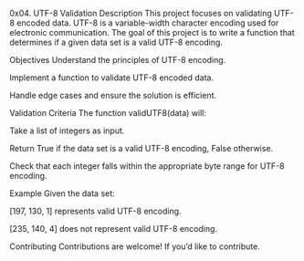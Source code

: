 0x04. UTF-8 Validation
Description
This project focuses on validating UTF-8 encoded data. UTF-8 is a variable-width character encoding used for electronic communication. The goal of this project is to write a function that determines if a given data set is a valid UTF-8 encoding.

Objectives
Understand the principles of UTF-8 encoding.

Implement a function to validate UTF-8 encoded data.

Handle edge cases and ensure the solution is efficient.

Validation Criteria
The function validUTF8(data) will:

Take a list of integers as input.

Return True if the data set is a valid UTF-8 encoding, False otherwise.

Check that each integer falls within the appropriate byte range for UTF-8 encoding.

Example
Given the data set:

[197, 130, 1] represents valid UTF-8 encoding.

[235, 140, 4] does not represent valid UTF-8 encoding.

Contributing
Contributions are welcome! If you’d like to contribute.
